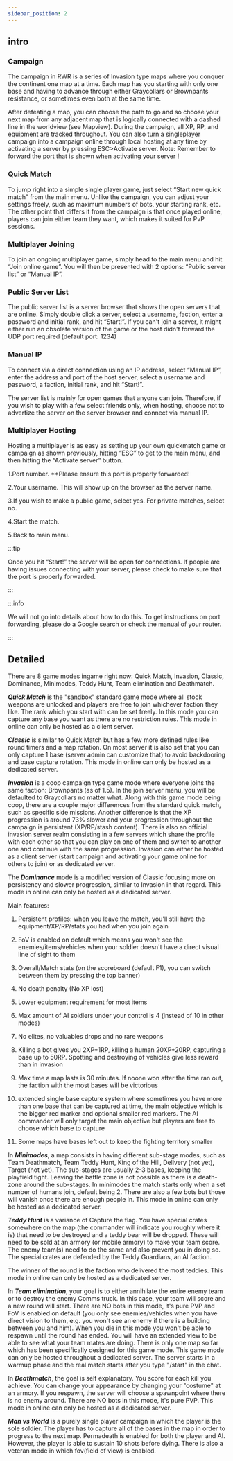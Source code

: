 ```yaml
---
sidebar_position: 2
---
```


## intro 

### Campaign
The campaign in RWR is a series of Invasion type maps where you conquer the continent one map at a time. Each map has you starting with only one base and having to advance through either Graycollars or Brownpants resistance, or sometimes even both at the same time.

After defeating a map, you can choose the path to go and so choose your next map from any adjacent map that is logically connected with a dashed line in the worldview (see Mapview). During the campaign, all XP, RP, and equipment are tracked throughout. You can also turn a singleplayer campaign into a campaign online through local hosting at any time by activating a server by pressing ESC>Activate server. Note: Remember to forward the port that is shown when activating your server !

### Quick Match
To jump right into a simple single player game, just select “Start new quick match” from the main menu. Unlike the campaign, you can adjust your settings freely, such as maximum numbers of bots, your starting rank, etc. The other point that differs it from the campaign is that once played online, players can join either team they want, which makes it suited for PvP sessions.

### Multiplayer Joining
To join an ongoing multiplayer game, simply head to the main menu and hit “Join online game”. You will then be presented with 2 options: “Public server list” or “Manual IP”.

### Public Server List
The public server list is a server browser that shows the open servers that are online. Simply double click a server, select a username, faction, enter a password and initial rank, and hit “Start!”. If you can't join a server, it might either run an obsolete version of the game or the host didn't forward the UDP port required (default port: 1234)

### Manual IP
To connect via a direct connection using an IP address, select “Manual IP”, enter the address and port of the host server, select a username and password, a faction, initial rank, and hit “Start!”.

The server list is mainly for open games that anyone can join. Therefore, if you wish to play with a few select friends only, when hosting, choose not to advertize the server on the server browser and connect via manual IP.

### Multiplayer Hosting
Hosting a multiplayer is as easy as setting up your own quickmatch game or campaign as shown previously, hitting “ESC” to get to the main menu, and then hitting the “Activate server” button.

1.Port number. **Please ensure this port is properly forwarded!

2.Your username. This will show up on the browser as the server name.

3.If you wish to make a public game, select yes. For private matches, select no.

4.Start the match.

5.Back to main menu.

:::tip

Once you hit “Start!” the server will be open for connections. If people are having issues connecting with your server, please check to make sure that the port is properly forwarded. 

:::

:::info

We will not go into details about how to do this. To get instructions on port forwarding, please do a Google search or check the manual of your router.

:::


## Detailed

There are 8 game modes ingame right now: Quick Match, Invasion, Classic, Dominance, Minimodes, Teddy Hunt, Team elimination and Deathmatch.

***Quick Match*** is the "sandbox" standard game mode where all stock weapons are unlocked and players are free to join whichever faction they like. The rank which you start with can be set freely. In this mode you can capture any base you want as there are no restriction rules. This mode in online can only be hosted as a client server.

***Classic*** is similar to Quick Match but has a few more defined rules like round timers and a map rotation. On most server it is also set that you can only capture 1 base (server admin can customize that) to avoid backdooring and base capture rotation. This mode in online can only be hosted as a dedicated server.

***Invasion*** is a coop campaign type game mode where everyone joins the same faction: Brownpants (as of 1.5). In the join server menu, you will be defaulted to Graycollars no matter what. Along with this game mode being coop, there are a couple major differences from the standard quick match, such as specific side missions. Another difference is that the XP progression is around 73% slower and your progression throughout the campaign is persistent (XP/RP/stash content). There is also an official invasion server realm consisting in a few servers which share the profile with each other so that you can play on one of them and switch to another one and continue with the same progression. Invasion can either be hosted as a client server (start campaign and activating your game online for others to join) or as dedicated server.

The ***Dominance*** mode is a modified version of Classic focusing more on persistency and slower progression, similar to Invasion in that regard. This mode in online can only be hosted as a dedicated server.

Main features:

1) Persistent profiles: when you leave the match, you'll still have the equipment/XP/RP/stats you had when you join again

2) FoV is enabled on default which means you won't see the enemies/items/vehicles when your soldier doesn't have a direct visual line of sight to them 

3) Overall/Match stats (on the scoreboard (default F1), you can switch between them by pressing the top banner)

4) No death penalty (No XP lost)

5) Lower equipment requirement for most items

6) Max amount of AI soldiers under your control is 4 (instead of 10 in other modes)

7) No elites, no valuables drops and no rare weapons

8) Killing a bot gives you 2XP+1RP, killing a human 20XP+20RP, capturing a base up to 50RP. Spotting and destroying of vehicles give less reward than in invasion

9) Max time a map lasts is 30 minutes. If noone won after the time ran out, the faction with the most bases will be victorious

10) extended single base capture system where sometimes you have more than one base that can be captured at time, the main objective which is the bigger red marker and optional smaller red markers. The AI commander will only target the main objective but players are free to choose which base to capture

11) Some maps have bases left out to keep the fighting territory smaller

In ***Minimodes***, a map consists in having different sub-stage modes, such as Team Deathmatch, Team Teddy Hunt, King of the Hill, Delivery (not yet), Target (not yet). The sub-stages are usually 2-3 bases, keeping the playfield tight. Leaving the battle zone is not possible as there is a death-zone around the sub-stages. In minimodes the match starts only when a set number of humans join, default being 2. There are also a few bots but those will vanish once there are enough people in. This mode in online can only be hosted as a dedicated server.

***Teddy Hunt*** is a variance of Capture the flag. You have special crates somewhere on the map (the commander will indicate you roughly where it is) that need to be destroyed and a teddy bear will be dropped. These will need to be sold at an armory (or mobile armory) to make your team score. The enemy team(s) need to do the same and also prevent you in doing so. The special crates are defended by the Teddy Guardians, an AI faction.

The winner of the round is the faction who delivered the most teddies. This mode in online can only be hosted as a dedicated server.

In ***Team elimination***, your goal is to either annihilate the entire enemy team or to destroy the enemy Comms truck. In this case, your team will score and a new round will start. There are NO bots in this mode, it's pure PVP and FoV is enabled on default (you only see enemies/vehicles when you have direct vision to them, e.g. you won't see an enemy if there is a building between you and him). When you die in this mode you won't be able to respawn until the round has ended. You will have an extended view to be able to see what your team mates are doing. There is only one map so far which has been specifically designed for this game mode. This game mode can only be hosted throughout a dedicated server. The server starts in a warmup phase and the real match starts after you type "/start" in the chat.

In ***Deathmatch***, the goal is self explanatory. You score for each kill you achieve. You can change your appearance by changing your "costume" at an armory. If you respawn, the server will choose a spawnpoint where there is no enemy around. There are NO bots in this mode, it's pure PVP. This mode in online can only be hosted as a dedicated server.

***Man vs World*** is a purely single player campaign in which the player is the sole soldier. The player has to capture all of the bases in the map in order to progress to the next map. Permadeath is enabled for both the player and AI. However, the player is able to sustain 10 shots before dying. There is also a veteran mode in which fov(field of view) is enabled.